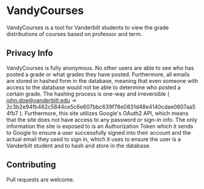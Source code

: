 # VandyCourses

VandyCourses is a tool for Vanderbilt students to view the grade distributions of courses based on professor and term.

## Privacy Info

VandyCourses is fully anonymous. No other users are able to see who has posted a grade or what grades they have posted. Furthermore, all emails are stored in hashed form in the database, meaning that even someone with access to the database would not be able to determine who posted a certain grade. The hashing process is one-way and irreversible ( john.doe@vanderbilt.edu -> 2c3b2e94fb482c5844ce5c6e607bbc639f78e0831d48e4140cdae0607aa54fb7 ). Furthermore, this site utilizes Google's OAuth2 API, which means that the site does not have access to any password or sign-in info. The only information the site is exposed to is an Authorization Token which it sends to Google to ensure a user successfully signed into their account and the actual email they used to sign in, which it uses to ensure the user is a Vanderbilt student and to hash and store in the database.

## Contributing

Pull requests are welcome.
